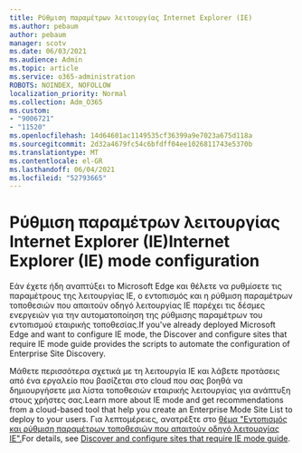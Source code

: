 ```yaml
---
title: Ρύθμιση παραμέτρων λειτουργίας Internet Explorer (IE)
ms.author: pebaum
author: pebaum
manager: scotv
ms.date: 06/03/2021
ms.audience: Admin
ms.topic: article
ms.service: o365-administration
ROBOTS: NOINDEX, NOFOLLOW
localization_priority: Normal
ms.collection: Adm_O365
ms.custom:
- "9006721"
- "11520"
ms.openlocfilehash: 14d64601ac1149535cf36399a9e7023a675d118a
ms.sourcegitcommit: 2d32a4679fc54c6bfdff04ee1026811743e5370b
ms.translationtype: MT
ms.contentlocale: el-GR
ms.lasthandoff: 06/04/2021
ms.locfileid: "52793665"
---
```

# <a name="internet-explorer-ie-mode-configuration"></a><span data-ttu-id="31bdb-102">Ρύθμιση παραμέτρων λειτουργίας Internet Explorer (IE)</span><span class="sxs-lookup"><span data-stu-id="31bdb-102">Internet Explorer (IE) mode configuration</span></span>

<span data-ttu-id="31bdb-103">Εάν έχετε ήδη αναπτύξει το Microsoft Edge και θέλετε να ρυθμίσετε τις παραμέτρους της λειτουργίας IE, ο εντοπισμός και η ρύθμιση παραμέτρων τοποθεσιών που απαιτούν οδηγό λειτουργίας IE παρέχει τις δέσμες ενεργειών για την αυτοματοποίηση της ρύθμισης παραμέτρων του εντοπισμού εταιρικής τοποθεσίας.</span><span class="sxs-lookup"><span data-stu-id="31bdb-103">If you've already deployed ‎Microsoft Edge‎ and want to configure IE mode, the Discover and configure sites that require IE mode guide provides the scripts to automate the configuration of Enterprise Site Discovery.</span></span> 

<span data-ttu-id="31bdb-104">Μάθετε περισσότερα σχετικά με τη λειτουργία IE και λάβετε προτάσεις από ένα εργαλείο που βασίζεται στο cloud που σας βοηθά να δημιουργήσετε μια λίστα τοποθεσιών εταιρικής λειτουργίας για ανάπτυξη στους χρήστες σας.</span><span class="sxs-lookup"><span data-stu-id="31bdb-104">Learn more about IE mode and get recommendations from a cloud-based tool that help you create an Enterprise Mode Site List to deploy to your users.</span></span> <span data-ttu-id="31bdb-105">Για λεπτομέρειες, ανατρέξτε στο [θέμα "Εντοπισμός και ρύθμιση παραμέτρων τοποθεσιών που απαιτούν οδηγό λειτουργίας IE".](https://admin.microsoft.com/AdminPortal/Home?#/modernonboarding/configureiemode)</span><span class="sxs-lookup"><span data-stu-id="31bdb-105">For details, see [Discover and configure sites that require IE mode guide](https://admin.microsoft.com/AdminPortal/Home?#/modernonboarding/configureiemode).</span></span>